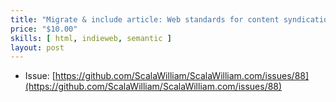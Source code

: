 ```yaml
---
title: "Migrate & include article: Web standards for content syndication"
price: "$10.00"
skills: [ html, indieweb, semantic ]
layout: post
---
```


- Issue: [https://github.com/ScalaWilliam/ScalaWilliam.com/issues/88](https://github.com/ScalaWilliam/ScalaWilliam.com/issues/88)
